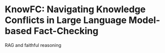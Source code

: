# KnowFC: Navigating Knowledge Conflicts in Large Language Model-based Fact-Checking

 RAG and faithful reasoning
